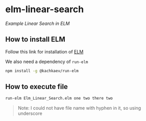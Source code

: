 # elm-linear-search
*Example Linear Search in ELM*

## How to install ELM

Follow this link for installation of [ELM](https://guide.elm-lang.org/install/)

We also need a dependency of `run-elm`
```bash
npm install -g @kachkaev/run-elm
```

## How to execute file

```bash
run-elm Elm_Linear_Search.elm one two there two 
```

> Note: I could not have file name with hyphen in it, so using underscore



